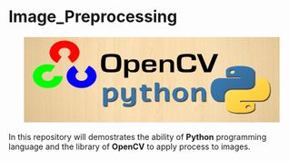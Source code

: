 # Image_Preprocessing

<p align="center"> 
<img src="https://github.com/BardisRenos/Image_Preprocessing/blob/main/OPEN_CV.png" width="450" height="150" style=centerme>
</p>


In this repository will demostrates the ability of **Python** programming language and the library of **OpenCV** to apply process to images. 
